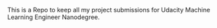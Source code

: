 This is a Repo to keep all my project submissions for Udacity Machine Learning Engineer Nanodegree.
